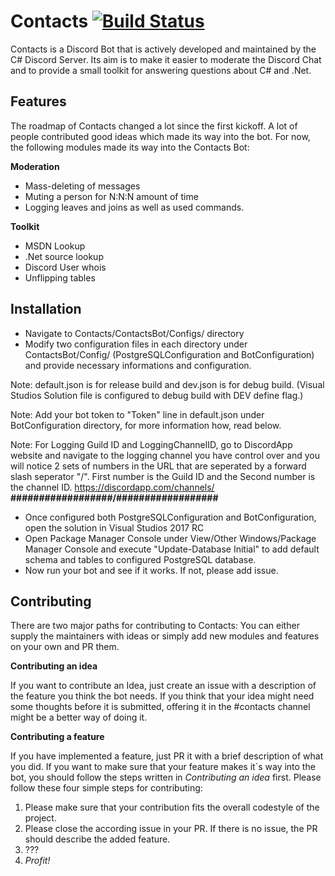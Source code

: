 # Contacts [![Build Status](https://travis-ci.org/discord-csharp/Contacts.svg?branch=dev)](https://travis-ci.org/discord-csharp/Contacts)

Contacts is a Discord Bot that is actively developed and maintained by the C# Discord Server. Its aim is to make it easier to moderate the Discord Chat and to provide a small toolkit for answering questions about C# and .Net.

## Features

The roadmap of Contacts changed a lot since the first kickoff. A lot of people contributed good ideas which made its way into the bot. For now, the following modules made its way into the Contacts Bot:

**Moderation**

- Mass-deleting of messages
- Muting a person for N:N:N amount of time
- Logging leaves and joins as well as used commands.


**Toolkit**

- MSDN Lookup
- .Net source lookup
- Discord User whois
- Unflipping tables

## Installation
 - Navigate to Contacts/ContactsBot/Configs/ directory
 - Modify two configuration files in each directory under ContactsBot/Config/ (PostgreSQLConfiguration and BotConfiguration) and provide necessary informations and configuration.
 
 Note: default.json is for release build and dev.json is for debug build. (Visual Studios Solution file is configured to debug build with DEV define flag.)
 
 Note: Add your bot token to "Token" line in default.json under BotConfiguration directory, for more information how, read below.
 
 Note: For Logging Guild ID and LoggingChannelID, go to DiscordApp website and navigate to the logging channel you have control over and you will notice 2 sets of numbers in the URL that are seperated by a forward slash seperator "/". First number is the Guild ID and the Second number is the channel ID. https://discordapp.com/channels/ **##################/##################**
 
 - Once configured both PostgreSQLConfiguration and BotConfiguration, open the solution in Visual Studios 2017 RC
 - Open Package Manager Console under View/Other Windows/Package Manager Console and execute "Update-Database Initial" to add default schema and tables to configured PostgreSQL database.
 - Now run your bot and see if it works. If not, please add issue.
 
## Contributing

There are two major paths for contributing to Contacts: You can either supply the maintainers with ideas or simply add new modules and features on your own and PR them. 

**Contributing an idea**

If you want to contribute an Idea, just create an issue with a description of the feature you think the bot needs. If you think that your idea might need some thoughts before it is submitted, offering it in the #contacts channel might be a better way of doing it.

**Contributing a feature**

If you have implemented a feature, just PR it with a brief description of what you did. If you want to make sure that your feature makes it´s way into the bot, you should follow the steps written in *Contributing an idea* first. Please follow these four simple steps for contributing:

1. Please make sure that your contribution fits the overall codestyle of the project.
2. Please close the according issue in your PR. If there is no issue, the PR should describe the added feature.
3. ???
4. _Profit!_
